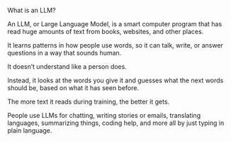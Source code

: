 What is an LLM?

An LLM, or Large Language Model, is a smart computer program that has read huge amounts of text from books, websites, and other places.

It learns patterns in how people use words, so it can talk, write, or answer questions in a way that sounds human.

It doesn’t understand like a person does.

Instead, it looks at the words you give it and guesses what the next words should be, based on what it has seen before.

The more text it reads during training, the better it gets.

People use LLMs for chatting, writing stories or emails, translating languages, summarizing things, coding help, and more all by just typing in plain language. 
